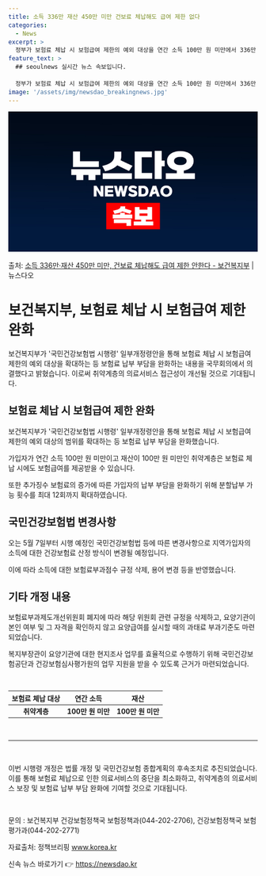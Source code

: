 ```yaml
---
title: 소득 336만 재산 450만 미만 건보료 체납해도 급여 제한 없다
categories:
  - News
excerpt: >
  정부가 보험료 체납 시 보험급여 제한의 예외 대상을 연간 소득 100만 원 미만에서 336만 원 미만으로 완…
feature_text: >
  ## seoulnews 실시간 뉴스 속보입니다.

  정부가 보험료 체납 시 보험급여 제한의 예외 대상을 연간 소득 100만 원 미만에서 336만 원 미만으로 완…
image: '/assets/img/newsdao_breakingnews.jpg'
---
```


![뉴스다오 속보](/assets/img/newsdao_breakingnews.jpg)

<p>출처: <a href="https://newsdao.kr/3703" rel="dofollow">소득 336만·재산 450만 미만, 건보료 체납해도 급여 제한 안한다 - 보건복지부</a> | 뉴스다오</p>

<h1>보건복지부, 보험료 체납 시 보험급여 제한 완화</h1>
<p data-ke-size="size16">보건복지부가 '국민건강보험법 시행령' 일부개정령안을 통해 보험료 체납 시 보험급여 제한의 예외 대상을 확대하는 등 보험료 납부 부담을 완화하는 내용을 국무회의에서 의결했다고 밝혔습니다. 이로써 취약계층의 의료서비스 접근성이 개선될 것으로 기대됩니다.</p>

<h2 data-ke-size="size26">보험료 체납 시 보험급여 제한 완화</h2>

<p data-ke-size="size16">보건복지부가 '국민건강보험법 시행령' 일부개정령안을 통해 보험료 체납 시 보험급여 제한의 예외 대상의 범위를 확대하는 등 보험료 납부 부담을 완화했습니다.</p>
<p data-ke-size="size16">가입자가 연간 소득 100만 원 미만이고 재산이 100만 원 미만인 취약계층은 보험료 체납 시에도 보험급여를 제공받을 수 있습니다.</p>
<p data-ke-size="size16">또한 추가징수 보험료의 증가에 따른 가입자의 납부 부담을 완화하기 위해 분할납부 가능 횟수를 최대 12회까지 확대하였습니다.</p>

<h2 data-ke-size="size26">국민건강보험법 변경사항</h2>

<p data-ke-size="size16">오는 5월 7일부터 시행 예정인 국민건강보험법 등에 따른 변경사항으로 지역가입자의 소득에 대한 건강보험료 산정 방식이 변경될 예정입니다.</p>
<p data-ke-size="size16">이에 따라 소득에 대한 보험료부과점수 규정 삭제, 용어 변경 등을 반영했습니다.</p>

<h2 data-ke-size="size26">기타 개정 내용</h2>

<p data-ke-size="size16">보험료부과제도개선위원회 폐지에 따라 해당 위원회 관련 규정을 삭제하고, 요양기관이 본인 여부 및 그 자격을 확인하지 않고 요양급여를 실시할 때의 과태료 부과기준도 마련되었습니다.</p>
<p data-ke-size="size16">복지부장관이 요양기관에 대한 현지조사 업무를 효율적으로 수행하기 위해 국민건강보험공단과 건강보험심사평가원의 업무 지원을 받을 수 있도록 근거가 마련되었습니다.</p>

<p data-ke-size="size16">&nbsp;</p>

<table>
	<thead>
		<tr>
			<th style="text-align: center; height: 17px;"><b>보험료 체납 대상</b></th>
			<th style="text-align: center; height: 17px;"><b>연간 소득</b></th>
			<th style="text-align: center; height: 17px;"><b>재산</b></th>
		</tr>
	</thead>
	<tbody>
		<tr>
			<td style="text-align: center; height: 17px;"><b>취약계층</b></td>
			<td style="text-align: center; height: 17px;"><b>100만 원 미만</b></td>
			<td style="text-align: center; height: 17px;"><b>100만 원 미만</b></td>
		<tr>
	</tbody>
</table>

<p data-ke-size="size16">&nbsp;</p>

<hr>

<p data-ke-size="size16">&nbsp;</p>

<p data-ke-size="size16">이번 시행령 개정은 법률 개정 및 국민건강보험 종합계획의 후속조치로 추진되었습니다. 이를 통해 보험료 체납으로 인한 의료서비스의 중단을 최소화하고, 취약계층의 의료서비스 보장 및 보험료 납부 부담 완화에 기여할 것으로 기대됩니다.</p>
<p data-ke-size="size16">&nbsp;</p>
<p data-ke-size="size16">문의 : 보건복지부 건강보험정책국 보험정책과(044-202-2706), 건강보험정책국 보험평가과(044-202-2771)</p>
<p data-ke-size="size16">자료출처: 정책브리핑 <a href="https://newsdao.kr/3703">www.korea.kr</a></p>
 

신속 뉴스 바로가기 👉 <a href="https://newsdao.kr" rel="dofollow">https://newsdao.kr</a>


